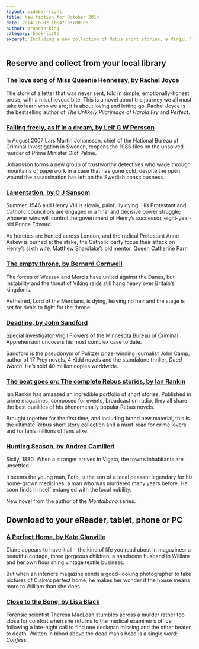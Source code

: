 ```yaml
---
layout: sidebar-right
title: New fiction for October 2014
date: 2014-10-02 10:47:03+00:00
author: brandon-king
category: book-lists
excerpt: Including a new collection of Rebus short stories, a Virgil Flowers blockbuster and a Swedish noir crime thriller about the assassination of PM Olof Palme.
---
```

## Reserve and collect from your local library

### [The love song of Miss Queenie Hennessy, by Rachel Joyce](https://suffolk.spydus.co.uk/cgi-bin/spydus.exe/ENQ/OPAC/BIBENQ/4056581?QRY=CTIBIB%3C%20IRN%2840991209%29&QRYTEXT=The%20love%20song%20of%20Miss%20Queenie%20Hennessy)

The story of a letter that was never sent, told in simple, emotionally-honest prose, with a mischievous bite. This is a novel about the journey we all must take to learn who we are; it is about loving and letting go. Rachel Joyce is the bestselling author of <cite>The Unlikely Pilgrimage of Harold Fry</cite> and <cite>Perfect</cite>.

### [Falling freely, as if in a dream, by Leif G W Persson](https://suffolk.spydus.co.uk/cgi-bin/spydus.exe/ENQ/OPAC/BIBENQ/4057009?QRY=CTIBIB%3C%20IRN%2840991529%29&QRYTEXT=Falling%20freely%2C%20as%20if%20in%20a%20dream)

In August 2007 Lars Martin Johansson, chief of the National Bureau of Criminal Investigation in Sweden, reopens the 1986 files on the unsolved murder of Prime Minister Olof Palme.

Johansson forms a new group of trustworthy detectives who wade through mountains of paperwork in a case that has gone cold, despite the open wound the assassination has left on the Swedish consciousness.

### [Lamentation, by C J Sansom](https://suffolk.spydus.co.uk/cgi-bin/spydus.exe/ENQ/OPAC/BIBENQ/4057656?QRY=CTIBIB%3C%20IRN%281906287%29&QRYTEXT=Lamentation)

Summer, 1546 and Henry VIII is slowly, painfully dying. His Protestant and Catholic councillors are engaged in a final and decisive power struggle; whoever wins will control the government of Henry&#8217;s successor, eight-year-old Prince Edward.

As heretics are hunted across London, and the radical Protestant Anne Askew is burned at the stake, the Catholic party focus their attack on Henry&#8217;s sixth wife, Matthew Shardlake&#8217;s old mentor, Queen Catherine Parr.

### [The empty throne, by Bernard Cornwell](https://suffolk.spydus.co.uk/cgi-bin/spydus.exe/ENQ/OPAC/BIBENQ/4058236?QRY=CTIBIB%3C%20IRN%28102723%29&QRYTEXT=The%20empty%20throne)

The forces of Wessex and Mercia have united against the Danes, but instability and the threat of Viking raids still hang heavy over Britain&#8217;s kingdoms.

Aethelred, Lord of the Mercians, is dying, leaving no heir and the stage is set for rivals to fight for the throne.

### [Deadline, by John Sandford](https://suffolk.spydus.co.uk/cgi-bin/spydus.exe/ENQ/OPAC/BIBENQ/4058973?QRY=CTIBIB%3C%20IRN%2815175%29&QRYTEXT=Deadline)

Special investigator Virgil Flowers of the Minnesota Bureau of Criminal Apprehension uncovers his most complex case to date.

Sandford is the pseudonym of Pulitzer prize-winning journalist John Camp, author of 17 Prey novels, 4 Kidd novels and the standalone thriller, <cite>Dead Watch</cite>. He&#8217;s sold 40 million copies worldwide.

### [The beat goes on: The complete Rebus stories, by Ian Rankin](https://suffolk.spydus.co.uk/cgi-bin/spydus.exe/ENQ/OPAC/BIBENQ/1715210?QRY=CTIBIB%3C%20IRN(824135)&QRYTEXT=The%20beat%20goes%20on)

Ian Rankin has amassed an incredible portfolio of short stories. Published in crime magazines, composed for events, broadcast on radio, they all share the best qualities of his phenomenally popular Rebus novels.

Brought together for the first time, and including brand new material, this is the ultimate Rebus short story collection and a must-read for crime lovers and for Ian&#8217;s millions of fans alike.

### [Hunting Season, by Andrea Camilleri](https://suffolk.spydus.co.uk/cgi-bin/spydus.exe/ENQ/OPAC/BIBENQ/1715871?QRY=CTIBIB%3C%20IRN(24548863)&QRYTEXT=Hunting%20season)

Sicily, 1880. When a stranger arrives in Vigata, the town&#8217;s inhabitants are unsettled.

It seems the young man, Fofo, is the son of a local peasant legendary for his home-grown medicines; a man who was murdered many years before. He soon finds himself entangled with the local nobility.

New novel from the author of the <cite>Montalbano</cite> series.

## Download to your eReader, tablet, phone or PC

### [A Perfect Home, by Kate Glanville](http://suffolklibraries.lib.overdrive.com/A41F96B6-495C-4FD6-A7C5-2D352B18C215/10/50/en/ContentDetails.htm?id=04D16840-8527-46C8-8587-02AE89DA276C)

Claire appears to have it all &#8211; the kind of life you read about in magazines; a beautiful cottage, three gorgeous children, a handsome husband in William and her own flourishing vintage textile business.

But when an interiors magazine sends a good–looking photographer to take pictures of Claire&#8217;s perfect home, he makes her wonder if the house means more to William than she does.

### [Close to the Bone, by Lisa Black](http://suffolklibraries.lib.overdrive.com/A41F96B6-495C-4FD6-A7C5-2D352B18C215/10/50/en/ContentDetails.htm?id=9C2C8771-376B-4BB7-A1D1-62F594B2F8C3)

Forensic scientist Theresa MacLean stumbles across a murder rather too close for comfort when she returns to the medical examiner&#8217;s office following a late-night call to find one deskman missing and the other beaten to death. Written in blood above the dead man&#8217;s head is a single word: _Confess_.
